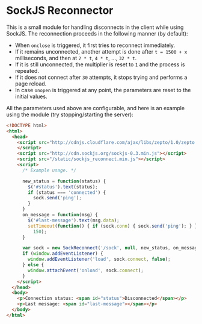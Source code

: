 SockJS Reconnector
==================

This is a small module for handling disconnects in the client while using
SockJS. The reconnection proceeds in the following manner (by default):

  * When ```onclose``` is triggered, it first tries to reconnect
	immediately.
  * If it remains unconnected, another attempt is done after ```t = 1500 + x```
	milliseconds, and then at ```2 * t```, ```4 * t```, ..., ```32 * t```.
  * If it is still unconnected, the multiplier is reset to ```1``` and the
	process is repeated.
  * If it does not connect after ```30``` attempts, it stops trying
	and performs a page reload.
  * In case ```onopen``` is triggered at any point, the parameters are
	reset to the initial values.


All the parameters used above are configurable, and here is an example
using the module (try stopping/starting the server):

```html
<!DOCTYPE html>
<html>
  <head>
    <script src="http://cdnjs.cloudflare.com/ajax/libs/zepto/1.0/zepto.min.js">
    </script>
    <script src="http://cdn.sockjs.org/sockjs-0.3.min.js"></script>
    <script src="/static/sockjs_reconnect.min.js"></script>
    <script>
      /* Example usage. */

      new_status = function(status) {
        $('#status').text(status);
        if (status === 'connected') {
          sock.send('ping');
        }
      }
      on_message = function(msg) {
        $('#last-message').text(msg.data);
        setTimeout(function() { if (sock.conn) { sock.send('ping'); } },
          150);
      }

      var sock = new SockReconnect('/sock', null, new_status, on_message);
      if (window.addEventListener) {
        window.addEventListener('load', sock.connect, false);
      } else {
        window.attachEvent('onload', sock.connect);
      }
    </script>
  </head>
  <body>
    <p>Connection status: <span id="status">Disconnected</span></p>
    <p>Last message: <span id="last-message"></span></p>
  </body>
</html>
```
